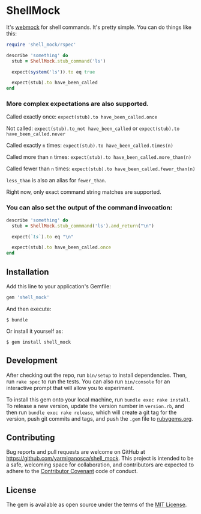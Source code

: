 # ShellMock

It's [webmock](http://github.com/bblimke/webmock) for shell commands. It's pretty simple. You can do things like this:

```ruby
require 'shell_mock/rspec'

describe 'something' do
  stub = ShellMock.stub_command('ls')

  expect(system('ls')).to eq true

  expect(stub).to have_been_called
end
```

### More complex expectations are also supported.

Called exactly once: `expect(stub).to have_been_called.once`

Not called: `expect(stub).to_not have_been_called` or `expect(stub).to have_been_called.never`

Called exactly `n` times: `expect(stub).to have_been_called.times(n)`

Called more than `n` times: `expect(stub).to have_been_called.more_than(n)`

Called fewer than `n` times: `expect(stub).to have_been_called.fewer_than(n)`

`less_than` is also an alias for `fewer_than`.

Right now, only exact command string matches are supported.

### You can also set the output of the command invocation:

```ruby
describe 'something' do
  stub = ShellMock.stub_commmand('ls').and_return("\n")

  expect(`ls`).to eq "\n"

  expect(stub).to have_been_called.once
end
```

## Installation

Add this line to your application's Gemfile:

```ruby
gem 'shell_mock'
```

And then execute:

    $ bundle

Or install it yourself as:

    $ gem install shell_mock

## Development

After checking out the repo, run `bin/setup` to install dependencies. Then, run `rake spec` to run the tests. You can also run `bin/console` for an interactive prompt that will allow you to experiment.

To install this gem onto your local machine, run `bundle exec rake install`. To release a new version, update the version number in `version.rb`, and then run `bundle exec rake release`, which will create a git tag for the version, push git commits and tags, and push the `.gem` file to [rubygems.org](https://rubygems.org).

## Contributing

Bug reports and pull requests are welcome on GitHub at https://github.com/yarmiganosca/shell_mock. This project is intended to be a safe, welcoming space for collaboration, and contributors are expected to adhere to the [Contributor Covenant](http://contributor-covenant.org) code of conduct.

## License

The gem is available as open source under the terms of the [MIT License](http://opensource.org/licenses/MIT).

